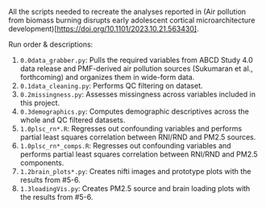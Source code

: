 All the scripts needed to recreate the analyses reported in (Air pollution from biomass burning disrupts early adolescent cortical microarchitecture development)[https://doi.org/10.1101/2023.10.21.563430].

Run order & descriptions:
1. `0.0data_grabber.py`: Pulls the required variables from ABCD Study 4.0 data release and PMF-derived air pollution sources (Sukumaran et al., forthcoming) and organizes them in wide-form data.
2. `0.1data_cleaning.py`: Performs QC filtering on dataset.
3. `0.2missingness.py`: Assesses missingness across variables included in this project.
4. `0.3demographics.py`: Computes demographic descriptives across the whole and QC filtered datasets.
5. `1.0plsc_rn*.R`: Regresses out confounding variables and performs partial least squares correlation between RNI/RND and PM2.5 sources.
6. `1.0plsc_rn*_comps.R`: Regresses out confounding variables and performs partial least squares correlation between RNI/RND and PM2.5 components.
7. `1.2brain_plots*.py`: Creates nifti images and prototype plots with the results from #5-6.
8. `1.3loadingVis.py`: Creates PM2.5 source and brain loading plots with the results from #5-6.